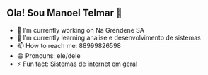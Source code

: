 ## Ola! Sou Manoel Telmar 👋

- 🔭 I’m currently working on Na Grendene SA 
- 🌱 I’m currently learning analise e desenvolvimento de sistemas 
- 📫 How to reach me: 88999826598
- 😄 Pronouns: ele/dele
- ⚡ Fun fact: Sistemas de internet em geral
